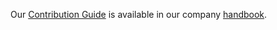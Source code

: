 Our [Contribution Guide] is available in our company [handbook].

[Contribution Guide]: https://shan-shan.gitbook.io/handbook/everyone/welcome/contribution-guide
[handbook]: https://shan-shan.gitbook.io/handbook/
